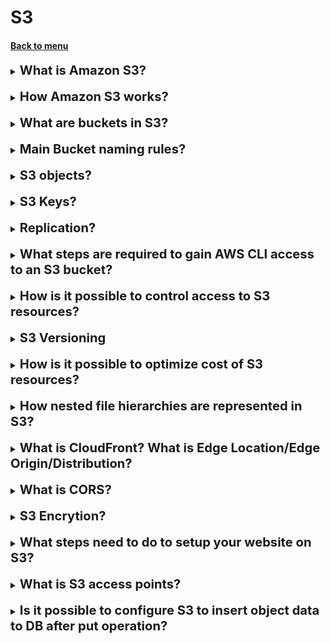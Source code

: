 <h1>S3</h1> 
<h4> 

[Back to menu](..%2F..%2FMenu.md)

</h4>

[//]:# (What about Aurora Security?)

<details>
    <summary>
        <b><big><big>
            What is Amazon S3?
        </big></big></b>
    </summary>

Amazon Simple Storage Service (Amazon S3) is an object storage service.
Has the following features:

- Storage classes (a range of storage classes for different storage scenarios)
- S3 Lifecycle (Customize the life cycle to suit your needs)
- S3 Object Lock (prevent objects from being deleted or overwritten for a 
fixed or indefinite time)
- S3 Replication - replication of objects and their corresponding metadata
- S3 Batch Operations - S3 Object Lambda - support for lambda operations
- Data processing - (tula for optimization)
- Event notifications
- A huge number of manual and automated analytics and storage monitoring tools
- Strong consistency (ensures reliable consistency of operations)

</details>
<br>

[//]:# (How Amazon S3 works?)

<details>
    <summary>
        <b><big><big>
            How Amazon S3 works?
        </big></big></b>
    </summary>

Amazon S3 is an object storage service that stores data as objects in buckets.
An object is a file and any metadata that describes the file.
A bucket is a container for items.

To store data in Amazon S3, you first create a bucket and specify 
a bucket name and AWS region.
The data is then uploaded to this bucket as objects in Amazon S3.
Each object has a key (or key name), which is the unique identifier 
of the object in the bucket.

</details>
<br>

[//]:# (What are buckets in S3?)

<details>
    <summary>
        <b><big><big>
            What are buckets in S3?
        </big></big></b>
    </summary>

A bucket is a container for objects stored in Amazon S3.
You can store any number of items in the Recycle Bin.
When you create a bucket, you enter a name for the bucket and 
select the AWS region in which it will be located.
The AWS account the user belongs to owns the bucket.
The name of the created cart is unique for all regions. 
The selected name is reserved by the account that created it.

</details>
<br>

[//]:# (Main Bucket naming rules?)

<details>
    <summary>
        <b><big><big>
            Main Bucket naming rules?
        </big></big></b>
    </summary>

- Segment names must contain from 3 to 63 characters.
- Segment names can only consist of lowercase letters, numbers, periods (.) and hyphens (-).
- Segment names must begin and end with a letter or number.
- Segment names must not be formatted as an IP address (for example, 192.168.5.4).
- Segment names must not begin with the prefix xn--.
- Segment names must not end with the suffix -s3alias.
- Segment names within a section must be unique.

Examples
- my-hosted-content
- my.example.s3.bucket
- doc-example-bucket- (ends with a hyphen)

</details>
<br>

[//]:# (S3 objects?)

<details>
    <summary>
        <b><big><big>
            S3 objects?
        </big></big></b>
    </summary>

Objects are core entities stored in Amazon S3.
Objects consist of object data and metadata.
Metadata is a set of name-value pairs that describe an object.
These pairs include some default metadata such as last modified date,
and standard HTTP metadata such as Content-Type.
You can also specify your own metadata when saving an object.

</details>
<br>

[//]:# (S3 Keys?)

<details>
    <summary>
        <b><big><big>
            S3 Keys?
        </big></big></b>
    </summary>

An object key (or key name) is a unique identifier for an object in the bucket.
Each object in the bucket has exactly one key.
A combination of segment, object key, and optionally version ID
(if S3 versioning is enabled for the bucket) uniquely identifies each object.
So you can think of Amazon S3 as
a basic data map between the “cart + key + version” and the object itself.

</details>
<br>

[//]:# (Replication?)

<details>
    <summary>
        <b><big><big>
            Replication?
        </big></big></b>
    </summary>

Replication provides automatic, asynchronous copying of objects to Amazon S3 buckets.

Replication can help with the following:
- Replicate objects while preserving metadata and encryption 
(This feature is important if you need to make sure
  that your replica is identical to the original object.)
- Replication of objects to different storage classes (in S3 Glacier,
S3 Glacier Deep Archive, etc.
  also move objects to a colder storage class (immediately necessary for lifecycle s3))
- Saving copies of objects with different owners (option for restricting access to replicas)
- Store objects in multiple AWS regions (allow for geographic differences
in where your data is stored)
- Replicate objects within 15 minutes (i.e. fast replication speed)

</details>
<br>

[//]:# (What steps are required to gain AWS CLI access to an S3 bucket?)

<details>
    <summary>
        <b><big><big>
            What steps are required to gain AWS CLI access to an S3 bucket?
        </big></big></b>
    </summary>

In order to be able to access s3 from the Amazon CLI,
it is necessary to give the IAM user access to s3 (via direct or group policies)
Next, configure a general or named profile in the CLI

</details>
<br>

[//]:# (How is it possible to control access to S3 resources?)

<details>
    <summary>
        <b><big><big>
            How is it possible to control access to S3 resources?
        </big></big></b>
    </summary>

- Writing custom AWS IAM policies
- Writing S3 policies (both general via UI and custom via JSON)
- Per-file access settings

</details>
<br>

[//]:# (Versioning)

<details>
    <summary>
        <b><big><big>
            S3 Versioning
        </big></big></b>
    </summary>

Versioning in Amazon S3 is a means of storing multiple versions 
of an object in a single bucket.
You can use the S3 versioning feature to save,
retrieving and restoring every version of every object stored in your recycle bins.

</details>
<br>

[//]:# (How is it possible to optimize cost of S3 resources?)

<details>
    <summary>
        <b><big><big>
            How is it possible to optimize cost of S3 resources?
        </big></big></b>
    </summary>

1. Organization at the bucket level
   (Understanding how and when your data is collected,
   access and archiving or deletion by users is critical to managing storage costs.)

2. Organization at the object level
   (By organizing access to objects you can save money)

3. choosing the right Amazon S3 storage class 
(they differ in the type of life cycle files and how to work with them)

</details>
<br>

[//]:# (How nested file hierarchies are represented in S3?)

<details>
    <summary>
        <b><big><big>
            How nested file hierarchies are represented in S3?
        </big></big></b>
    </summary>

**The prefix** is the full path before the object name, which includes the segment name.
BucketName/Project/WordFiles/123.txt, the prefix is “BucketName/Project/WordFiles/”

**Folder** is the value between the two "/" characters. For example, if the file is stored as
BucketName/Project/WordFiles/123.txt, the file path indicates that there is a folder
(“Project”) and subfolders (“WordFiles”). 
Both "Project" and "WordFiles" are considered folders.

</details>
<br>

[//]:# (What is CloudFront?)

<details>
    <summary>
        <b><big><big>
            What is CloudFront? 
            What is Edge Location/Edge Origin/Distribution?
        </big></big></b>
    </summary>

System of distributed servers which deliver webpages and web content

- **Edge Location** - the location where content is cached. Separate on region/AZ
- **Edge Origin** - The origin area from hum files will be distributed.
    (it can be s3, ec2, elastic load balancer, route53)
- **CF Distribution** - the name of origin and content to distribute 

</details>
<br>

[//]:# (What is CORS?)

<details>
    <summary>
        <b><big><big>
            What is CORS?
        </big></big></b>
    </summary>

Cross-Origin Resource sharing is used to allow resources in one
S3 bucket to access resources located in another S3 bucket

</details>
<br>

[//]:# (S3 Encrytion?)

<details>
    <summary>
        <b><big><big>
            S3 Encrytion?
        </big></big></b>
    </summary>

**In Transit**
- SSL/TLS
- HTTPS

**In Rest side**
- Server-side encryption
- SSE-S3 (AES 256-bit)
- SSE-KMS
- SSE-C

**Client-Side Encryption**
- you need to encrypt the files yourself before you upload them

**SSE creation encryption**
- Encryption using SSE-S3 is enabled by default while s3 is created

</details>
<br>

[//]:# (What steps need to do to setup your website on S3?)

<details>
    <summary>
        <b><big><big>
            What steps need to do to setup your website on S3?
        </big></big></b>
    </summary>

- Edit the bucket's Block Public Access settings and add a public bucket policy
- Create an index and error document
  (An index document (usually index.html) serves as the homepage of your website.
Specifying this ensures visitors are directed to the correct starting page. 
Similarly, setting an error document provides a user-friendly 
way to handle requests for URLs that do not exist on your website.)
- Enable static website hosting
- Create an S3 bucket in the region nearest to most of your users

</details>
<br>

[//]:# (What is S3 access points?)

<details>
    <summary>
        <b><big><big>
            What is S3 access points?
        </big></big></b>
    </summary>

Amazon S3 access points simplify data access for any AWS service 
or customer application that stores data in S3. 

Access points are named network endpoints that are attached to buckets 
that you can use to perform S3 object operations, 
such as GetObject and PutObject

Usage example, you can have S3 object with personal data 
and Lambda function with deletion of this data. 
You can create an access point from the S3 console 
to start that function on GetObject operation.

And you will have two types of one file. 
- One is via object with private data.
- One via access point without private data

</details>
<br>

[//]:# (What is S3 access points?)

<details>
    <summary>
        <b><big><big>
            Is it possible to configure S3 to insert object data to DB after put operation?
        </big></big></b>
    </summary>

Configure an S3 event to invoke an AWS Lambda function 
that inserts records into DynamoDB.

</details>
<br>